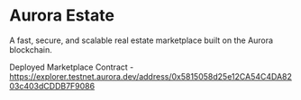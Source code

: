 # Aurora Estate

A fast, secure, and scalable real estate marketplace built on the Aurora blockchain.

Deployed Marketplace Contract - https://explorer.testnet.aurora.dev/address/0x5815058d25e12CA54C4DA8203c403dCDDB7F9086
